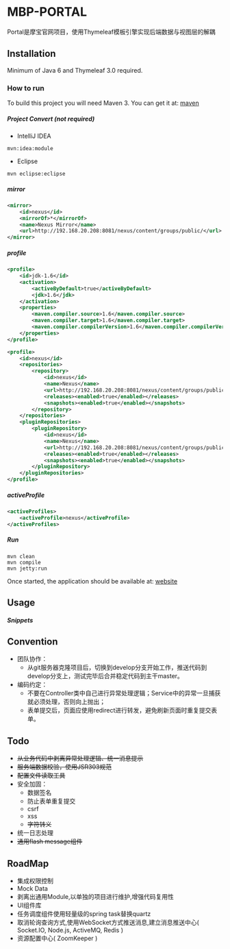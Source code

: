 MBP-PORTAL
=======================

Portal是摩宝官网项目，使用Thymeleaf模板引擎实现后端数据与视图层的解耦

Installation
----------

Minimum of Java 6 and Thymeleaf 3.0 required.

### How to run

To build this project you will need Maven 3. You can get it at: [maven](http://maven.apache.org)
##### Project Convert (not required)

* IntelliJ IDEA
```
mvn:idea:module
```

* Eclipse
```
mvn eclipse:eclipse
```

##### mirror

```xml
<mirror>
    <id>nexus</id>
    <mirrorOf>*</mirrorOf>
    <name>Nexus Mirror</name>
    <url>http://192.168.20.208:8081/nexus/content/groups/public/</url>
</mirror>
```
##### profile

```xml
<profile>
    <id>jdk-1.6</id>
    <activation>
        <activeByDefault>true</activeByDefault>
        <jdk>1.6</jdk>
    </activation>
    <properties>
        <maven.compiler.source>1.6</maven.compiler.source>
        <maven.compiler.target>1.6</maven.compiler.target>
        <maven.compiler.compilerVersion>1.6</maven.compiler.compilerVersion>
    </properties>
</profile>
```
```xml
<profile>
    <id>nexus</id>
    <repositories>
        <repository>
            <id>nexus</id>
            <name>Nexus</name>
            <url>http://192.168.20.208:8081/nexus/content/groups/public/</url>
            <releases><enabled>true</enabled></releases>
            <snapshots><enabled>true</enabled></snapshots>
        </repository>
    </repositories>
    <pluginRepositories>
        <pluginRepository>
            <id>nexus</id>
            <name>Nexus</name>
            <url>http://192.168.20.208:8081/nexus/content/groups/public/</url>
            <releases><enabled>true</enabled></releases>
            <snapshots><enabled>true</enabled></snapshots>
        </pluginRepository>
    </pluginRepositories>
</profile>
```

##### activeProfile

```xml
<activeProfiles>
    <activeProfile>nexus</activeProfile>
</activeProfiles>
```
##### Run

```
mvn clean
mvn compile
mvn jetty:run
```

Once started, the application should be available at: [website](http://localhost:8080/portal)

Usage
----

##### Snippets

Convention
---------
* 团队协作：
    - 从git服务器克隆项目后，切换到develop分支开始工作，推送代码到develop分支上，测试完毕后合并稳定代码到主干master。
* 编码约定：    
    - 不要在Controller类中自己进行异常处理逻辑；Service中的异常一旦捕获就必须处理，否则向上抛出；
    - 表单提交后，页面应使用redirect进行转发，避免刷新页面时重复提交表单。

Todo
----

* ~~从业务代码中剥离异常处理逻辑、统一消息提示~~
* ~~服务端数据校验，使用JSR303规范~~
* ~~配置文件读取工具~~
* 安全加固：
    - 数据签名
    - 防止表单重复提交
    - csrf
    - xss
    - ~~字符转义~~
* 统一日志处理
* ~~通用flash message组件~~

RoadMap
------
* 集成权限控制
* Mock Data
* 剥离出通用Module,以单独的项目进行维护,增强代码复用性
* UI组件库
* 任务调度组件使用轻量级的spring task替换quartz
* 取消轮询查询方式,使用WebSocket方式推送消息,建立消息推送中心( Socket.IO, Node.js, ActiveMQ, Redis )
* 资源配置中心( ZoomKeeper )

